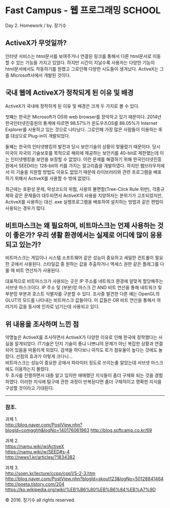 Fast Campus - 웹 프로그래밍 SCHOOL
==================================
Day 2. Homework / by. 장기수

## ActiveX가 무엇일까?
인터넷 서비스는 html문서를 보여주거나 연결된 링크를 통해서 다른 html문서로 이동할 수 있는 기능을 가지고 있었다. 하지만 시간이 지날수록 사용자는 다양한 기능이 html문서에서도 작동하기를 원했고 그로인해 다양한 시도들이 생겨났다. ActiveX는 그 중 Microsoft사에서 개발된 것이다.  

## 국내 웹에 ActiveX가 정착되게 된 이유 및 배경
ActiveX가 국내에 정착하게 된 이유 및 배경은 크게 두 가지로 볼 수 있다.

첫째는 한국은 Microsoft가 OS와 web browser를 장악하고 있기 때문이다. 2014년 한국인터넷진흥원의 통계에 따르면 98.57%가 윈도우즈OS를 88.05%가 Internet Explorer를 사용하고 있는 것으로 나타났다. 그로인해 가장 많은 사람들이 이용하는 IE를 대상으로 Plug-in이 개발되었다.

둘째는 한국의 인터넷뱅킹의 발전과 당시 보안기술의 상황이 맞물렸기 때문이다. 당시 미국이 자국의 기술보호를 목적으로 해외에 제공하는 보안키를 40-bit로 제한했는데 이는 인터넷뱅킹을 보안을 보장할 수 없었다. 이런 문제를 해결하기 위해 한국인터넷진흥원에서 SEED라는 128-bit의 키를 가지는 알고리즘을 개발하였다. 하지만 웹브라우저에서 이 기술을 지원할 방법도 이유도 없었기 때문에 라이브러리와 관련 프로그램을 배포하기 위해서 ActiveX를 사용할 수 밖에 없었다.  

최근에는 호환성 문제, 악성코드의 위협, 사용의 불편함(Tree-Click Rule 위반), 각종규제와 같은 문제들이 대두되면서 ActiveX의 사용을 지양하자는 분위기가 고조되었지만, ActiveX를 사용하는 대신 .exe 실행프로그램을 배포하여 설치하는 방법과 같은 편법이 사용되는 경우가 많다.


## 비트마스크는 왜 필요하며, 비트마스크는 언제 사용하는 것이 좋은가? 우리 생활 환경에서는 실제로 어디에 많이 응용되고 있는가?
비트마스크는 게임이나 시스템 소프트웨어 같은 성능이 중요하고 세밀한 컨트롤이 필요한 곳에서 사용된다. 스타일값 중 원하는 값을 추출하거나 액세스 권한 같은 플래그를 다룰 때 비트 연산자가 사용된다.

대표적으로 비트마스크가 사용되는 곳은 IP 주소를 네트워크 환경에 알맞게 할당해주는 서브넷 마스크이다. IP 주소 및 (부분)망 마스크 간 AND 비트 연산을 통해 네트워크 및 부분망 부분과 호스트 식별자를 구분할 수 있다.
조사중 발견한 다른 예는 OpenGL의 GLUT의 모드를 나타내는 비트마스크 값들이다. 이 값들은 OR 비트 연산을 통해서 여러가지 값을 동시에 인자로 넘기는데 사용되고 있다.

## 위 내용을 조사하며 느낀 점
악명높은 ActiveX를 조사하면서 ActiveX가 다양한 이유로 인해 한국에 정착했다는 사실을 알게되었다. IT기술은 단지 기술이 좋냐 나쁘냐의 문제가 아닌 복잡한 상황과 연결되어 있음을 떠올리게 되었다. 검색을 하다보니 아직도 IE가 점유율이 높다는 것에도 놀랐다. 선점의 효과가 이렇게 크다니...  
비트마스크는 성능이 중요한 곳에서 파라미터 정도로 쓰이는줄 알았는데 서브넷 마스크에도 이용하는지 몰랐다.  
두 조사를 진행하면서 대충 알고 있지만 애매했던 지식들이 좀더 구체화 되는 것을 경험하였다. 이러한 지식에 탐구에 관한 과정이 반복된다면 좀더 구체적이고 명확한 지식을 구성할 것이라고 기대된다.


- - -
### 참조.  

과제 1.  
http://blog.naver.com/PostView.nhn?blogId=comgghh&logNo=140176061963
http://blog.softcamp.co.kr/69

과제 2.  
https://namu.wiki/w/ActiveX  
https://namu.wiki/w/SEED#s-4  
http://news1.kr/articles/?1834382  

과제 3.  
http://soen.kr/lecture/ccpp/cpp1/5-2-3.htm
http://blog.naver.com/PostView.nhn?blogId=skout123&logNo=50128841464  
http://poeta.tistory.com/204  
https://ko.wikipedia.org/wiki/%EB%B6%80%EB%B6%84%EB%A7%9D


&copy; 2016. 장기수 all rights reserved.

